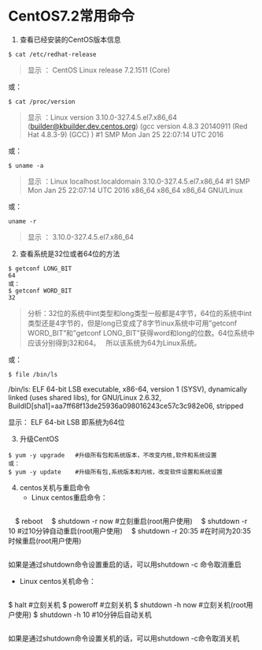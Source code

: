 # CentOS7.2常用命令

1. 查看已经安装的CentOS版本信息
```
$ cat /etc/redhat-release
```
> 显示 ：
CentOS Linux release 7.2.1511 (Core)

或：
```
$ cat /proc/version
```
> 显示 ：Linux version 3.10.0-327.4.5.el7.x86_64 (builder@kbuilder.dev.centos.org) (gcc version 4.8.3 20140911 (Red Hat 4.8.3-9) (GCC) ) #1 SMP Mon Jan 25 22:07:14 UTC 2016

或：
```
$ uname -a
```
> 显示 ：Linux localhost.localdomain 3.10.0-327.4.5.el7.x86_64 #1 SMP Mon Jan 25 22:07:14 UTC 2016 x86_64 x86_64 x86_64 GNU/Linux

或：
```
uname -r
```
> 显示 ：
3.10.0-327.4.5.el7.x86_64


2. 查看系统是32位或者64位的方法
```
$ getconf LONG_BIT
64
或：
$ getconf WORD_BIT
32
```
> 分析：32位的系统中int类型和long类型一般都是4字节，64位的系统中int类型还是4字节的，但是long已变成了8字节inux系统中可用”getconf WORD_BIT”和”getconf LONG_BIT”获得word和long的位数。64位系统中应该分别得到32和64。
  所以该系统为64为Linux系统。

或：
```
$ file /bin/ls
```
/bin/ls: ELF 64-bit LSB executable, x86-64, version 1 (SYSV), dynamically linked (uses shared libs), for GNU/Linux 2.6.32, BuildID[sha1]=aa7ff68f13de25936a098016243ce57c3c982e06, stripped

显示： ELF 64-bit LSB 即系统为64位

3. 升级CentOS

```
$ yum -y upgrade   #升级所有包和系统版本，不改变内核,软件和系统设置
或：
$ yum -y update    #升级所有包,系统版本和内核，改变软件设置和系统设置
```

4. centos关机与重启命令
   - Linux centos重启命令：
>```
　$ reboot
　$ shutdown -r now    #立刻重启(root用户使用)
　$ shutdown -r 10     #过10分钟自动重启(root用户使用)
　$ shutdown -r 20:35  #在时间为20:35时候重启(root用户使用)
>```

如果是通过shutdown命令设置重启的话，可以用shutdown -c 命令取消重启

   - Linux centos关机命令：
> ```
$ halt             #立刻关机
$ poweroff         #立刻关机
$ shutdown -h now  #立刻关机(root用户使用)
$ shutdown -h 10   #10分钟后自动关机
> ```

如果是通过shutdown命令设置关机的话，可以用shutdown -c命令取消关机



